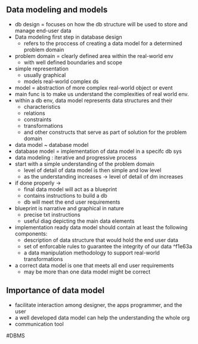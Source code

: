 ## Data modeling and models
- db design = focuses on how the db structure will be used to store and manage end-user data
- Data modeling first step in database design
	- refers to the proccess of creating a data model for a determined problem domain
- problem domain = clearly defined area within the real-world env
	- with well defined boundaries and scope
- simple representation
	- usually graphical
	- models real-world complex ds
- model = abstraction of more complex real-world object or event
- main func is to make us understand the complexities of real world env.
- within a db env, data model represents data structures and their 
	- characteristics
	- relations
	- constraints
	- transformations
	- and other constructs that serve as part of solution for the problem domain
- data model ~ database model
- database model = implementation of data model in a specifc db sys
- data modeling : iterative and progressive process
- start with a simple understanding of the problem domain
	-  level of detail of data model is then simple and low level
	- as the understanding increases -> level of detail of dm increases
- if done properly -> 
	- final data model will act as a blueprint 
	- contains instructions to build a db
	- db will meet the end user requirements
- blueprint is narrative and graphical in nature
	- precise txt instructions
	- useful diag depicting the main data elements
- implementation ready data model should contain at least the following components:
	- description of data structure that would hold the end user data
	- set of enforcable rules to guarantee the integrity of our data ^f1e63a
	- a data manipulation methodology to support real-world transformations
- a correct data model is one that meets all end user requirements
	- may be more than one data model might be correct

## Importance of data model
- facilitate interaction among designer, the apps programmer, and the user
- a well developed data model can help the understanding the whole org
- communication tool

#DBMS